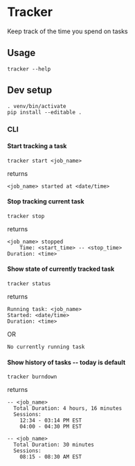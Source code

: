 # Tracker
Keep track of the time you spend on tasks

## Usage

    tracker --help

## Dev setup

    . venv/bin/activate
    pip install --editable .

### CLI
#### Start tracking a task

    tracker start <job_name>

returns

    <job_name> started at <date/time>

#### Stop tracking current task

    tracker stop

returns

    <job_name> stopped
        Time: <start_time> -- <stop_time>
    Duration: <time>

#### Show state of currently tracked task

    tracker status

returns

    Running task: <job_name>
    Started: <date/time>
    Duration: <time>

OR

    No currently running task

#### Show history of tasks -- today is default

    tracker burndown

returns

    -- <job_name>
      Total Duration: 4 hours, 16 minutes
      Sessions:
        12:34 - 03:14 PM EST
        04:00 - 04:30 PM EST

    -- <job_name>
      Total Duration: 30 minutes
      Sessions:
        08:15 - 08:30 AM EST
